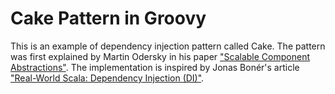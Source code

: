 # Cake Pattern in Groovy

This is an example of dependency injection pattern called Cake. The pattern was first explained by Martin Odersky in his paper ["Scalable Component Abstractions"][1]. The implementation is inspired by Jonas Bonér's article ["Real-World Scala: Dependency Injection (DI)"][2].

[1]: http://lamp.epfl.ch/~odersky/papers/ScalableComponent.pdf
[2]: http://jonasboner.com/real-world-scala-dependency-injection-di/
